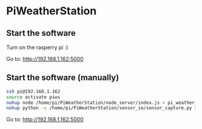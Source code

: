 # PiWeatherStation

## Start the software

Turn on the rasperry pi :)

Go to: http://192.168.1.162:5000


## Start the software (manually)

```bash
ssh pi@192.168.1.162
source activate piws
nohup node /home/pi/PiWeatherStation/node_server/index.js > pi_weather_station.log &
nohup python -u /home/pi/PiWeatherStation/sensor_io/sensor_capture.py > sensor_capture.log &
```

Go to: http://192.168.1.162:5000
